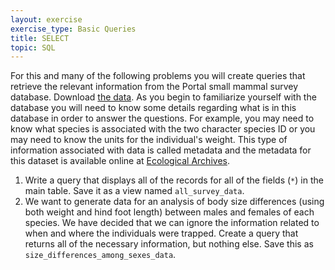 ```yaml
---
layout: exercise
exercise_type: Basic Queries
title: SELECT
topic: SQL
---
```


For this and many of the following problems you will create queries that
retrieve the relevant information from the Portal small mammal survey database.
Download [the data](https://ndownloader.figshare.com/files/2292171). As you
begin to familiarize yourself with the database you will need to know some
details regarding what is in this database in order to answer the questions. For
example, you may need to know what species is associated with the two character
species ID or you may need to know the units for the individual's weight. This
type of information associated with data is called metadata and the metadata for
this dataset is available online
at [Ecological Archives](http://esapubs.org/archive/ecol/E090/118/metadata.htm).

1.  Write a query that displays all of the records for all of the fields (`*`)
    in the main table. Save it as a view named `all_survey_data`.
2.  We want to generate data for an analysis of body size differences (using
    both weight and hind foot length) between males and females of each
    species. We have decided that we can ignore the information related to when
    and where the individuals were trapped. Create a query that returns all of
    the necessary information, but nothing else. Save this as
    `size_differences_among_sexes_data`.


